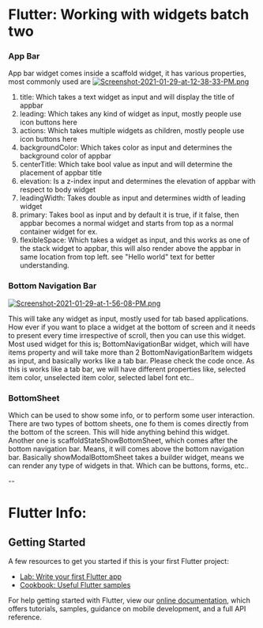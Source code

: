 # Flutter: Working with widgets batch two
### App Bar
App bar widget comes inside a scaffold widget, it has various properties, most commonly used are
[![Screenshot-2021-01-29-at-12-38-33-PM.png](https://i.postimg.cc/gr9Jbsz7/Screenshot-2021-01-29-at-12-38-33-PM.png)](https://postimg.cc/rRJcSStG)
1. title: Which takes a text widget as input and will display the title of appbar
2. leading: Which takes any kind of widget as input, mostly people use icon buttons here
3. actions: Which takes multiple widgets as children, mostly people use icon buttons here
4. backgroundColor: Which takes color as input and determines the background color of appbar
5. centerTitle: Which take bool value as input and will determine the placement of appbar title
6. elevation: Is a z-index input and determines the elevation of appbar with respect to body widget
7. leadingWidth: Takes double as input and determines width of leading widget
8. primary: Takes bool as input and by default it is true, if it false, then appbar becomes a normal widget and starts from top as a normal container widget for ex.
9. flexibleSpace: Which takes a widget as input, and this works as one of the stack widget to appbar, this will also render above the appbar in same location from top left. see "Hello world" text for better understanding.

### Bottom Navigation Bar
[![Screenshot-2021-01-29-at-1-56-08-PM.png](https://i.postimg.cc/C5Z0bGcJ/Screenshot-2021-01-29-at-1-56-08-PM.png)](https://postimg.cc/fSh1N9n0)

This will take any widget as input, mostly used for tab based applications. How ever if you want to place a widget at the bottom of screen and it needs to present every time irrespective of scroll, then you can use this widget. Most used widget for this is; BottomNavigationBar widget, which will have items property and will take more than 2 BottomNavigationBarItem widgets as input, and basically works like a tab bar. Please check the code once. As this is works like a tab bar, we will have different properties like, selected item color, unselected item color, selected label font etc..

### BottomSheet
Which can be used to show some info, or to perform some user interaction. There are two types of bottom sheets, one fo them is comes directly from the bottom of the screen. This will hide anything behind this widget. Another one is scaffoldStateShowBottomSheet, which comes after the bottom navigation bar. Means, it will comes above the bottom navigation bar.
Basically showModalBottomSheet takes a builder widget, means we can render any type of widgets in that. Which can be buttons, forms, etc..


--
 

# Flutter Info:
## Getting Started

A few resources to get you started if this is your first Flutter project:

- [Lab: Write your first Flutter app](https://flutter.dev/docs/get-started/codelab)
- [Cookbook: Useful Flutter samples](https://flutter.dev/docs/cookbook)

For help getting started with Flutter, view our
[online documentation](https://flutter.dev/docs), which offers tutorials,
samples, guidance on mobile development, and a full API reference.

